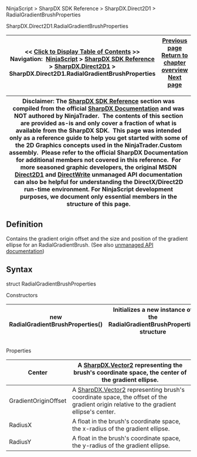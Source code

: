 ﻿
NinjaScript \> SharpDX SDK Reference \> SharpDX.Direct2D1 \> RadialGradientBrushProperties

SharpDX.Direct2D1\.RadialGradientBrushProperties

| \<\< [Click to Display Table of Contents](sharpdx_direct2d1_radialgradientbrushproperties.md) \>\> **Navigation:**     [NinjaScript](ninjascript-1.md) \> [SharpDX SDK Reference](sharpdx_sdk_reference-1.md) \> [SharpDX.Direct2D1](sharpdx_direct2d1-1.md) \> SharpDX.Direct2D1\.RadialGradientBrushProperties | [Previous page](sharpdx_direct2d1_radialgradientbrush_radiusy-1.md) [Return to chapter overview](sharpdx_direct2d1-1.md) [Next page](sharpdx_direct2d1_rendertarget-1.md) |
| --- | --- |

| Disclaimer: The [SharpDX SDK Reference](sharpdx_sdk_reference-1.md) section was compiled from the official [SharpDX Documentation](http://sharpdx.org/) and was NOT authored by NinjaTrader.  The contents of this section are provided as\-is and only cover a fraction of what is available from the SharpDX SDK.  This page was intended only as a reference guide to help you get started with some of the 2D Graphics concepts used in the NinjaTrader.Custom assembly.  Please refer to the official SharpDX Documentation for additional members not covered in this reference.  For more seasoned graphic developers, the original MSDN [Direct2D1](https://msdn.microsoft.com/en-us/library/windows/desktop/dd370990.aspx) and [DirectWrite](https://msdn.microsoft.com/en-us/library/windows/desktop/dd368038.aspx) unmanaged API documentation can also be helpful for understanding the DirectX/Direct2D run\-time environment. For NinjaScript development purposes, we document only essential members in the structure of this page. |
| --- |

## Definition
Contains the gradient origin offset and the size and position of the gradient ellipse for an RadialGradientBrush. 
(See also [unmanaged API documentation](http://msdn.microsoft.com/en-us/library/dd368149.aspx))
 
## Syntax
struct RadialGradientBrushProperties
   

Constructors

| new RadialGradientBrushProperties() | Initializes a new instance of the RadialGradientBrushProperties structure |
| --- | --- |
## 
## 
Properties

| Center | A [SharpDX.Vector2](sharpdx_vector2-1.md) representing the brush's coordinate space, the center of the gradient ellipse. |
| --- | --- |
| GradientOriginOffset | A [SharpDX.Vector2](sharpdx_vector2-1.md) representing brush's coordinate space, the offset of the gradient origin relative to the gradient ellipse's center. |
| RadiusX | A float in the brush's coordinate space, the x\-radius of the gradient ellipse. |
| RadiusY | A float in the brush's coordinate space, the y\-radius of the gradient ellipse. |
